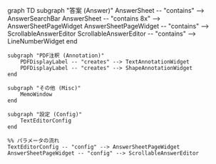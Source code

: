 graph TD
    subgraph "答案 (Answer)"
        AnswerSheet -- "contains" --> AnswerSearchBar
        AnswerSheet -- "contains 8x" --> AnswerSheetPageWidget
        AnswerSheetPageWidget -- "contains" --> ScrollableAnswerEditor
        ScrollableAnswerEditor -- "contains" --> LineNumberWidget
    end

    subgraph "PDF注釈 (Annotation)"
        PDFDisplayLabel -- "creates" --> TextAnnotationWidget
        PDFDisplayLabel -- "creates" --> ShapeAnnotationWidget
    end

    subgraph "その他 (Misc)"
        MemoWindow
    end

    subgraph "設定 (Config)"
        TextEditorConfig
    end

    %% パラメータの流れ
    TextEditorConfig -- "config" --> AnswerSheetPageWidget
    AnswerSheetPageWidget -- "config" --> ScrollableAnswerEditor